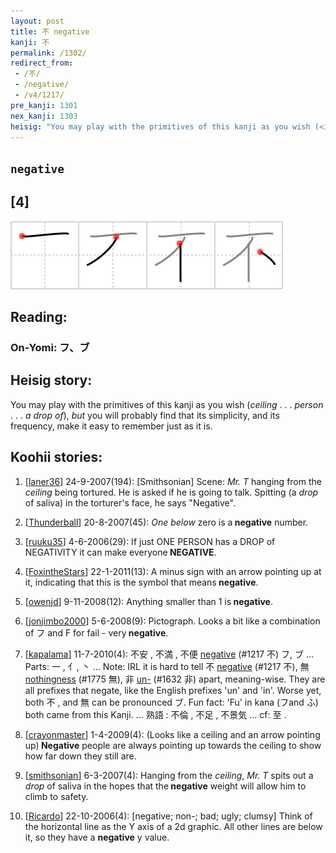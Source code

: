 ```yaml
---
layout: post
title: 不 negative
kanji: 不
permalink: /1302/
redirect_from:
 - /不/
 - /negative/
 - /v4/1217/
pre_kanji: 1301
nex_kanji: 1303
heisig: "You may play with the primitives of this kanji as you wish (<i>ceiling</i> . . . <i>person</i> . . . <i>a drop of</i>), <i>but</i> you will probably find that its simplicity, and its frequency, make it easy to remember just as it is."
---
```


## `negative`

## [4]

<div class="stroke"><img src="../images/E4B88D.png" /></div>

## Reading:

### On-Yomi: フ、ブ

## Heisig story:

You may play with the primitives of this kanji as you wish (<i>ceiling</i> . . . <i>person</i> . . . <i>a drop of</i>), <i>but</i> you will probably find that its simplicity, and its frequency, make it easy to remember just as it is.

## Koohii stories:

1) [<a href="http://kanji.koohii.com/profile/laner36">laner36</a>] 24-9-2007(194): [Smithsonian] Scene: <em>Mr. T</em> hanging from the <em>ceiling</em> being tortured. He is asked if he is going to talk. Spitting (a <em>drop</em> of saliva) in the torturer&#039;s face, he says &quot;Negative&quot;.

2) [<a href="http://kanji.koohii.com/profile/Thunderball">Thunderball</a>] 20-8-2007(45): <em>One below</em> zero is a<strong> negative</strong> number.

3) [<a href="http://kanji.koohii.com/profile/ruuku35">ruuku35</a>] 4-6-2006(29): If just ONE PERSON has a DROP of NEGATIVITY it can make everyone<strong> NEGATIVE</strong>.

4) [<a href="http://kanji.koohii.com/profile/FoxintheStars">FoxintheStars</a>] 22-1-2011(13): A minus sign with an arrow pointing up at it, indicating that this is the symbol that means<strong> negative</strong>.

5) [<a href="http://kanji.koohii.com/profile/owenjd">owenjd</a>] 9-11-2008(12): Anything smaller than 1 is<strong> negative</strong>.

6) [<a href="http://kanji.koohii.com/profile/jonjimbo2000">jonjimbo2000</a>] 5-6-2008(9): Pictograph. Looks a bit like a combination of フ and F for fail - very<strong> negative</strong>.

7) [<a href="http://kanji.koohii.com/profile/kapalama">kapalama</a>] 11-7-2010(4): 不安 , 不満 , 不便 <a href="../v4/1217">negative</a> (#1217 不) フ, ブ ... Parts: 一 , 亻, 丶 ... Note: IRL it is hard to tell 不 <a href="../v4/1217">negative</a> (#1217 不), 無 <a href="../v4/1775">nothingness</a> (#1775 無), 非 <a href="../v4/1632">un-</a> (#1632 非) apart, meaning-wise. They are all prefixes that negate, like the English prefixes &#039;un&#039; and &#039;in&#039;. Worse yet, both 不 , and 無 can be pronounced ブ. Fun fact: &#039;Fu&#039; in kana (フand ふ) both came from this Kanji. ... 熟語 : 不倫 , 不足 , 不景気 ... cf: 至 .

8) [<a href="http://kanji.koohii.com/profile/crayonmaster">crayonmaster</a>] 1-4-2009(4): (Looks like a ceiling and an arrow pointing up)<strong> Negative</strong> people are always pointing up towards the ceiling to show how far down they still are.

9) [<a href="http://kanji.koohii.com/profile/smithsonian">smithsonian</a>] 6-3-2007(4): Hanging from the <em>ceiling</em>, <em>Mr. T</em> spits out a <em>drop</em> of saliva in the hopes that the<strong> negative</strong> weight will allow him to climb to safety.

10) [<a href="http://kanji.koohii.com/profile/Ricardo">Ricardo</a>] 22-10-2006(4): [negative; non-; bad; ugly; clumsy] Think of the horizontal line as the Y axis of a 2d graphic. All other lines are below it, so they have a <strong>negative</strong> y value.
